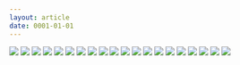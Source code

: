 ```yaml
---
layout: article
date: 0001-01-01
---
```


![](https://cdn.lewd.host/vd9ReaIS.png)
![](https://cdn.lewd.host/hKd3wZ3M.png)
![](https://cdn.lewd.host/vCXnSDaG.jpg)
![](https://cdn.lewd.host/gtn19NWv.jpg)
![](https://cdn.lewd.host/jpJI4ITm.jpg)
![](https://cdn.lewd.host/spF3R57V.jpg)
![](https://cdn.lewd.host/s8vBDiDb.jpg)
![](https://cdn.lewd.host/Zehqg1WY.jpg)
![](https://cdn.lewd.host/nTGRgXQw.jpg)
![](https://cdn.lewd.host/qPcnzkpG.jpg)
![](https://cdn.lewd.host/JB5jWf6V.jpg)
![](https://cdn.lewd.host/lUZWNEvg.jpg)
![](https://cdn.lewd.host/apYihd8B.jpg)
![](https://cdn.lewd.host/YKeBTgtL.jpg)
![](https://cdn.lewd.host/ci2G7oco.jpg)
![](https://cdn.lewd.host/zS45p3kF.jpg)
![](https://cdn.lewd.host/Zac7vHqw.jpg)
![](https://cdn.lewd.host/skD1J2kf.jpg)
![](https://cdn.lewd.host/RZdFB0Xt.jpg)
![](https://cdn.lewd.host/i0nkD6Lo.jpg)